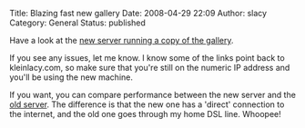 Title: Blazing fast new gallery
Date: 2008-04-29 22:09
Author: slacy
Category: General
Status: published

Have a look at the [new server running a copy of the
gallery](http://67.218.97.2/gallery/v/2008/).

If you see any issues, let me know. I know some of the links point back
to kleinlacy.com, so make sure that you're still on the numeric IP
address and you'll be using the new machine.

If you want, you can compare performance between the new server and the
[old server](http://slacy.com/gallery/v/2008). The difference is that
the new one has a 'direct' connection to the internet, and the old one
goes through my home DSL line. Whoopee!

